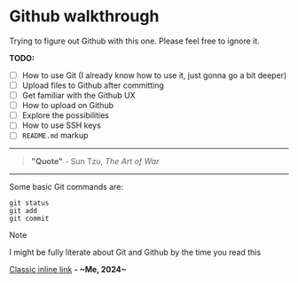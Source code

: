 # Github walkthrough

Trying to figure out Github with this one. Please feel free to ignore it.

**TODO:**

- [ ] How to use Git (I already know how to use it, just gonna go a bit deeper)
- [ ] Upload files to Github after committing
- [ ] Get familiar with the Github UX
- [ ] How to upload on Github
- [ ] Explore the possibilities
- [ ] How to use SSH keys
- [ ] `README.md` markup

---

> **"Quote"** - Sun Tzu, _The Art of War_

---

Some basic Git commands are:

```
git status
git add
git commit
```

> [!NOTE]
> I might be fully literate about Git and Github by the time you read this

[Classic inline link](https://www.youtube.com/watch?v=dQw4w9WgXcQ)
**\- ~Me, 2024~**
